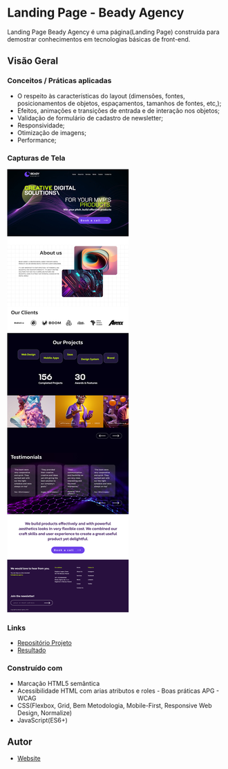 # Landing Page - Beady Agency

Landing Page Beady Agency é uma página(Landing Page) construída para demostrar conhecimentos em tecnologias básicas de front-end.

## Visão Geral

### Conceitos / Práticas aplicadas

 - O respeito às características do layout (dimensões, fontes, posicionamentos de objetos, espaçamentos, tamanhos de fontes, etc,);
- Efeitos, animações e transições de entrada e de interação nos objetos;
- Validação de formulário de cadastro de newsletter;
- Responsividade;
- Otimização de imagens;
- Performance;

### Capturas de Tela

![](./images/result-desktop.png)

### Links

 - [Repositório Projeto]()
 - [Resultado]()

### Construído com

- Marcação HTML5 semântica
- Acessibilidade HTML com arias atributos e roles - Boas práticas APG - WCAG
- CSS(Flexbox, Grid, Bem Metodologia, Mobile-First, Responsive Web Design, Normalize)
- JavaScript(ES6+)

## Autor

- [Website](https://samuel-amaro.github.io/portfolio-web/)

